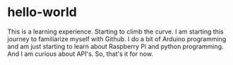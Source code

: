 # hello-world
This is a learning experience.  Starting to climb the curve.
I am starting this journey to familiarize myself with Github. 
I do a bit of Arduino programming and am just starting to learn about Raspberry Pi and python programming. 
And I am curious about API's.
So, that's it for now.
